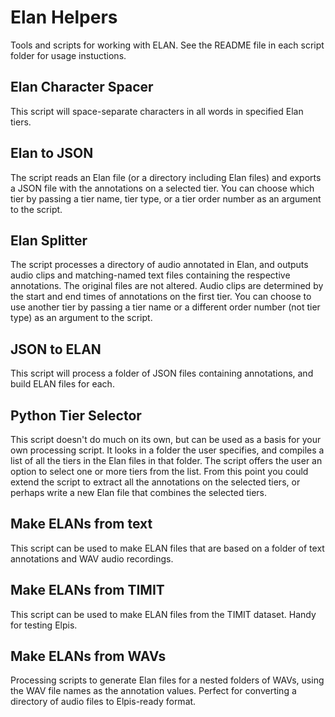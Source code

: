 # Elan Helpers

Tools and scripts for working with ELAN. See the README file in each script folder for usage instuctions.

## Elan Character Spacer

This script will space-separate characters in all words in specified Elan tiers.


## Elan to JSON

The script reads an Elan file (or a directory including Elan files) and exports a JSON file with the annotations on a selected tier. You can choose which tier by passing a tier name, tier type, or a tier order number as an argument to the script.


## Elan Splitter

The script processes a directory of audio annotated in Elan, and outputs audio clips and matching-named text files containing the respective annotations. The original files are not altered. Audio clips are determined by the start and end times of annotations on the first tier. You can choose to use another tier by passing a tier name or a different order number (not tier type) as an argument to the script.

## JSON to ELAN

This script will process a folder of JSON files containing annotations, and build ELAN files for each.

## Python Tier Selector

This script doesn't do much on its own, but can be used as a basis for your own processing script. It looks in a folder the user specifies, and compiles a list of all the tiers in the Elan files in that folder. The script offers the user an option to select one or more tiers from the list. From this point you could extend the script to extract all the annotations on the selected tiers, or perhaps write a new Elan file that combines the selected tiers.


## Make ELANs from text

This script can be used to make ELAN files that are based on a folder of text annotations and WAV audio recordings.


## Make ELANs from TIMIT

This script can be used to make ELAN files from the TIMIT dataset. Handy for testing Elpis.


## Make ELANs from WAVs

Processing scripts to generate Elan files for a nested folders of WAVs, using the WAV file names as the annotation values. Perfect for converting a directory of audio files to Elpis-ready format.
